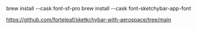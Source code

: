 brew install --cask font-sf-pro
brew install --cask font-sketchybar-app-font

https://github.com/forteleaf/sketkchybar-with-aerospace/tree/main
